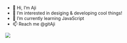 - 👋 Hi, I’m Aji
- 👀 I’m interested in desiging & developing cool things!
- 🌱 I’m currently learning JavaScript
- 📫 Reach me @gitAji
<img src="https://pixabay.com/images/id-2620118"/>
<!---
gitAji/gitAji is a ✨ special ✨ repository because its `README.md` (this file) appears on your GitHub profile.
You can click the Preview link to take a look at your changes.
--->
